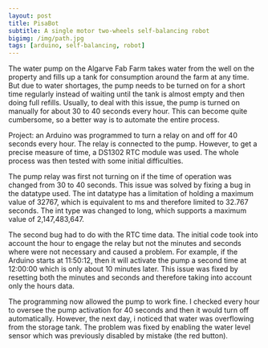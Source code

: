 ```yaml
---
layout: post
title: PisaBot
subtitle: A single motor two-wheels self-balancing robot
bigimg: /img/path.jpg
tags: [arduino, self-balancing, robot]
---
```


The water pump on the Algarve Fab Farm takes water from the well on the property and fills up a tank for consumption around the farm at any time. But due to water shortages, the pump needs to be turned on for a short time regularly instead of waiting until the tank is almost empty and then doing full refills. Usually, to deal with this issue, the pump is turned on manually for about 30 to 40 seconds every hour. This can become quite cumbersome, so a better way is to automate the entire process. 

Project: an Arduino was programmed to turn a relay on and off for 40 seconds every hour. The relay is connected to the pump. However, to get a precise measure of time, a DS1302 RTC module was used. The whole process was then tested with some initial difficulties.

The pump relay was first not turning on if the time of operation was changed from 30 to 40 seconds. This issue was solved by fixing a bug in the datatype used. The int datatype has a limitation of holding a maximum value of 32767, which is equivalent to ms and therefore limited to 32.767 seconds. The int type was changed to long, which supports a maximum value of 2,147,483,647.

The second bug had to do with the RTC time data. The initial code took into account the hour to engage the relay but not the minutes and seconds where were not necessary and caused a problem. For example, if the Arduino starts at 11:50:12, then it will activate the pump a second time at 12:00:00 which is only about 10 minutes later. This issue was fixed by resetting both the minutes and seconds and therefore taking into account only the hours data.

The programming now allowed the pump to work fine. I checked every hour to oversee the pump activation for 40 seconds and then it would turn off automatically. However, the next day, i noticed that water was overflowing from the storage tank. The problem was fixed by enabling the water level sensor which was previously disabled by mistake (the red button).
